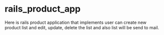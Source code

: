 # rails_product_app

Here is rails product application that implements user can create new product list and edit, update, delete the list and also list will be send to mail. 
